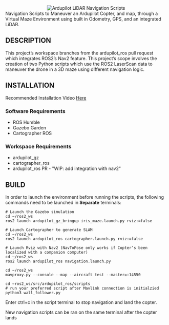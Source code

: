 <div align="center">
  <img src="https://github.com/McGovern7/ardupilot-nav-scripts/assets/98053643/818c757b-7715-4b0e-954b-45e25509b9e1" alt="Ardupilot LiDAR Navigation Scripts"/>
</div>
Navigation Scripts to Maneuver an Ardupilot Copter, and map, through a Virtual Maze Environment using built in Odometry, GPS, and an integrated LiDAR.

## DESCRIPTION
This project’s workspace branches from the ardupilot_ros pull request which integrates ROS2’s Nav2 feature.  This project’s scope involves the creation of two Python scripts which use the ROS2 LaserScan data to maneuver the drone in a 3D maze using different navigation logic. 

## INSTALLATION
Recommended Installation Video [Here](https://www.youtube.com/watch?v=2BhyKyzKAbM)

### Software Requirements
- ROS Humble
- Gazebo Garden
- Cartographer ROS

### Workspace Requirements
- ardupilot_gz
- cartographer_ros
- ardupilot_ros PR - "WIP: add integration with nav2"

## BUILD
In order to launch the environment before running the scripts, the following commands need to be launched in **Separate** terminals:

```
# Launch the Gazebo simulation
cd ~/ros2_ws
ros2 launch ardupilot_gz_bringup iris_maze.launch.py rviz:=false
```
```
# Launch Cartographer to generate SLAM
cd ~/ros2_ws
ros2 launch ardupilot_ros cartographer.launch.py rviz:=false
```
```
# Launch Rviz with Nav2 (NavToPose only works if Copter’s been localized with a companion computer)
cd ~/ros2_ws
ros2 launch ardupilot_ros navigation.launch.py
```
```
cd ~/ros2_ws
mavproxy.py --console --map --aircraft test --master=:14550
```
```
cd ~ros2_ws/src/ardupilot_ros/scripts
# run your preferred script after Mavlink connection is initialzied
python3 wall_follower.py
```

Enter ctrl+c in the script terminal to stop navigation and land the copter. 

New navigation scripts can be ran on the same terminal after the copter lands
